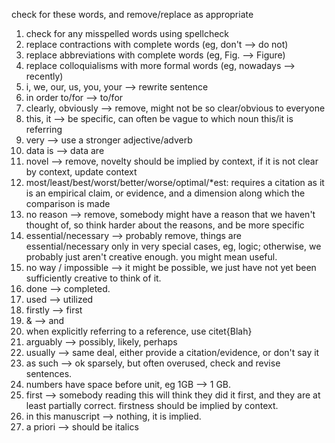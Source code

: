 check for these words, and remove/replace as appropriate

1. check for any misspelled words using spellcheck
2. replace contractions with complete words (eg, don't --> do not)
3. replace abbreviations with complete words (eg, Fig. --> Figure) 
3. replace colloquialisms with more formal words (eg, nowadays --> recently)
2. i, we, our, us, you, your --> rewrite sentence
3. in order to/for --> to/for
4. clearly, obviously --> remove, might not be so clear/obvious to everyone
5. this, it --> be specific,  can often be vague to which noun this/it is referring
6. very --> use a stronger adjective/adverb
8. data is --> data are
9. novel --> remove,  novelty should be implied by context, if it is not clear by context, update context
11. most/least/best/worst/better/worse/optimal/*est: requires a citation as it is an empirical claim, or evidence, and a dimension along which the comparison is made
12. no reason --> remove, somebody might have a reason that we haven't thought of, so think harder about the reasons, and be more specific
13. essential/necessary --> probably remove, things are essential/necessary only in very special cases, eg, logic; otherwise, we probably just aren't creative enough. you might mean useful.
13. no way / impossible --> it might be possible, we just have not yet been sufficiently creative to think of it.
14. done --> completed.
15. used --> utilized
16. firstly --> first
17. & --> and
18. when explicitly referring to a reference, use citet{Blah}
19. arguably --> possibly, likely, perhaps
11. usually --> same deal, either provide a citation/evidence, or don't say it
21. as such --> ok sparsely, but often overused, check and revise sentences.
22. numbers have space before unit, eg 1GB --> 1 GB.
23. first --> somebody reading this will think they did it first, and they are at least partially correct. firstness should be implied by context.
24. in this manuscript --> nothing, it is implied.
25. a priori --> should be italics
